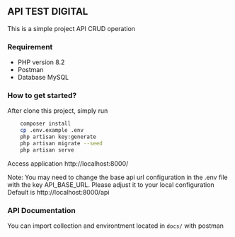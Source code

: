 ## API TEST DIGITAL
This is a simple project API CRUD operation

### Requirement

 - PHP version 8.2 
 - Postman 
 - Database MySQL

### How to get started?
After clone this project, simply run

```bash
    composer install
    cp .env.example .env
    php artisan key:generate
    php artisan migrate --seed
    php artisan serve
```
Access application http://localhost:8000/

Note: You may need to change the base api url configuration in the .env file with the key API_BASE_URL. Please adjust it to your local configuration
Default is http://localhost:8000/api

### API Documentation
You can import collection and environtment located in `docs/` with postman 
